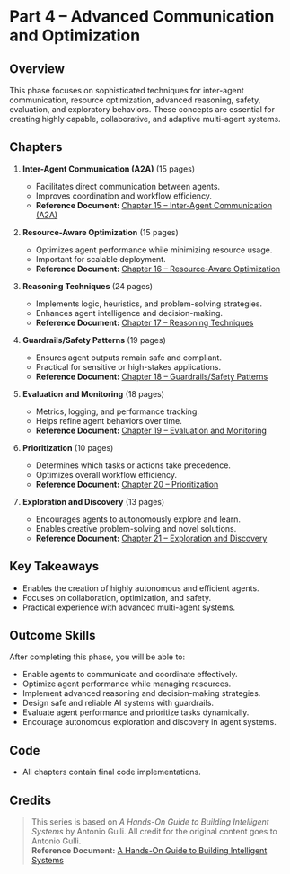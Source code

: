 # Part 4 – Advanced Communication and Optimization

## Overview
This phase focuses on sophisticated techniques for inter-agent communication, resource optimization, advanced reasoning, safety, evaluation, and exploratory behaviors. These concepts are essential for creating highly capable, collaborative, and adaptive multi-agent systems.

## Chapters
1. **Inter-Agent Communication (A2A)** (15 pages)  
   - Facilitates direct communication between agents.
   - Improves coordination and workflow efficiency.
   - **Reference Document:** [Chapter 15 – Inter-Agent Communication (A2A)](https://docs.google.com/document/d/1H6HmUYcy5kugt5gt7Kh2Zzb8C62d5pu36RsgMNDCX24/edit?tab=t.0)

2. **Resource-Aware Optimization** (15 pages)  
   - Optimizes agent performance while minimizing resource usage.
   - Important for scalable deployment.
   - **Reference Document:** [Chapter 16 – Resource-Aware Optimization](https://docs.google.com/document/d/1nAN58l6JjqEJHk43126uh7xgdEblCpcbsNUHXgtBmJQ/edit?tab=t.0#heading=h.72eoix4w2vt4)

3. **Reasoning Techniques** (24 pages)  
   - Implements logic, heuristics, and problem-solving strategies.
   - Enhances agent intelligence and decision-making.
   - **Reference Document:** [Chapter 17 – Reasoning Techniques](https://docs.google.com/document/d/1Yt1W_hLaC6ZNgJXfT4W6NrCL4TzNVdKOX50kgpHiIq4/edit?usp=sharing)

4. **Guardrails/Safety Patterns** (19 pages)  
   - Ensures agent outputs remain safe and compliant.
   - Practical for sensitive or high-stakes applications.
   - **Reference Document:** [Chapter 18 – Guardrails/Safety Patterns](https://docs.google.com/document/d/1Gpc5af_okze1kprRLohP6-81e1KwL6HggjeLvxQyIuk/edit?tab=t.0#heading=h.c6in3o8mhqpr)

5. **Evaluation and Monitoring** (18 pages)  
   - Metrics, logging, and performance tracking.
   - Helps refine agent behaviors over time.
   - **Reference Document:** [Chapter 19 – Evaluation and Monitoring](https://docs.google.com/document/d/1G3zOZM2ZOd0gUp5dy66FUjKMOcALh9l-JpvPxgGMm8w/edit?tab=t.0#heading=h.q5zldf4640dh)

6. **Prioritization** (10 pages)  
   - Determines which tasks or actions take precedence.
   - Optimizes overall workflow efficiency.
   - **Reference Document:** [Chapter 20 – Prioritization](https://docs.google.com/document/d/1qyXxGM2hNqW_qjXuBFxrEUeoYVO79BoW1ogKu1bfdCY/edit?tab=t.0#heading=h.n0rr6w97k94v)

7. **Exploration and Discovery** (13 pages)  
   - Encourages agents to autonomously explore and learn.
   - Enables creative problem-solving and novel solutions.
   - **Reference Document:** [Chapter 21 – Exploration and Discovery](https://docs.google.com/document/d/1zeeMVTqjqRIli6G9MMWThhoQhvKqLOjJF2EHHUXLhdk/edit?tab=t.0#heading=h.wywdznsc3k8z)

## Key Takeaways
- Enables the creation of highly autonomous and efficient agents.
- Focuses on collaboration, optimization, and safety.
- Practical experience with advanced multi-agent systems.

## Outcome Skills
After completing this phase, you will be able to:  
- Enable agents to communicate and coordinate effectively.  
- Optimize agent performance while managing resources.  
- Implement advanced reasoning and decision-making strategies.  
- Design safe and reliable AI systems with guardrails.  
- Evaluate agent performance and prioritize tasks dynamically.  
- Encourage autonomous exploration and discovery in agent systems.

## Code
- All chapters contain final code implementations.

## Credits
> This series is based on *A Hands-On Guide to Building Intelligent Systems* by Antonio Gulli. All credit for the original content goes to Antonio Gulli.  
> **Reference Document:** [A Hands-On Guide to Building Intelligent Systems](https://docs.google.com/document/d/1rsaK53T3Lg5KoGwvf8ukOUvbELRtH-V0LnOIFDxBryE/edit?tab=t.0#heading=h.pxcur8v2qagu)
